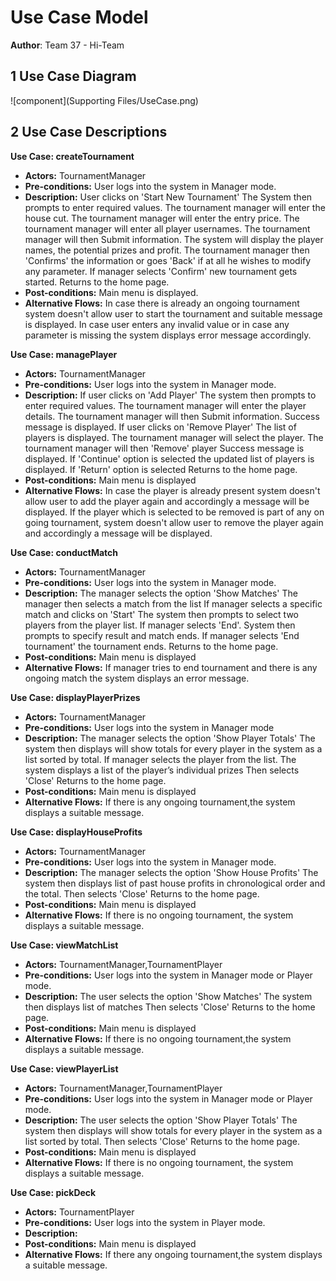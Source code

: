 # Use Case Model

**Author**: Team 37 - Hi-Team

## 1 Use Case Diagram

![component](Supporting Files/UseCase.png)

## 2 Use Case Descriptions


**Use Case: createTournament**  
- **Actors:**  TournamentManager
- **Pre-conditions:**  User logs into the system in Manager mode.
- **Description:**  User clicks on 'Start New Tournament' The System then prompts to enter required values. The tournament manager will enter the house cut. The tournament manager will enter the entry price. The tournament manager will enter all player usernames.
The tournament manager will then Submit information. The system will display the player names, the potential prizes and profit. The tournament manager then 'Confirms' the information or goes 'Back' if at all he wishes to modify any parameter. If manager selects 'Confirm' new tournament gets started.
Returns to the home page.
- **Post-conditions:**  Main menu is displayed.
- **Alternative Flows:**  In case there is already an ongoing tournament system doesn't allow user to start the tournament and suitable message is displayed. In case user enters any invalid value or in case any parameter is missing the system displays error message accordingly.

**Use Case: managePlayer**  
- **Actors:**  TournamentManager
- **Pre-conditions:**  User logs into the system in Manager mode.
- **Description:**  If user clicks on 'Add Player' The system then prompts to enter required values. The tournament manager will enter the player details. The tournament manager will then Submit information. Success message is displayed. If user clicks on 'Remove Player' The list of players is displayed. The tournament manager will select the player. The tournament manager will then 'Remove' player Success message is displayed. If 'Continue' option is selected the updated list of players is displayed. If 'Return' option is selected Returns to the home page.
- **Post-conditions:**  Main menu is displayed
- **Alternative Flows:**  In case the player is already present system doesn't allow user to add the player again and accordingly a message will be displayed. If the player which is selected to be removed is part of any on going tournament, system doesn't allow user to remove the player again and accordingly a message will be displayed.

**Use Case: conductMatch** 
- **Actors:**  TournamentManager
- **Pre-conditions:**  User logs into the system in Manager mode.
- **Description:**  The manager selects the option 'Show Matches' The manager then selects a match from the list If manager selects a specific match and clicks on 'Start' The system then prompts to select two players from the player list. If manager selects 'End'. System then prompts to specify result and match ends. If manager selects 'End tournament' the tournament ends. Returns to the home page.
- **Post-conditions:**  Main menu is displayed
- **Alternative Flows:**  If manager tries to end tournament and there is any ongoing match the system displays an error message.

**Use Case: displayPlayerPrizes** 
- **Actors:**  TournamentManager
- **Pre-conditions:**  User logs into the system in Manager mode
- **Description:**  The manager selects the option 'Show Player Totals' The system then displays will show totals for every player in the system as a list sorted by total. If manager selects the player from the list. The system displays a list of the player’s individual prizes Then selects 'Close' Returns to the home page.
- **Post-conditions:**  Main menu is displayed
- **Alternative Flows:** If there is any ongoing tournament,the system displays a suitable message.

**Use Case: displayHouseProfits** 
- **Actors:**  TournamentManager
- **Pre-conditions:**   User logs into the system in Manager mode. 
- **Description:**  The manager selects the option 'Show House Profits' The system then displays list of past house profits in chronological order and the total. Then selects 'Close' Returns to the home page.
- **Post-conditions:**  Main menu is displayed
- **Alternative Flows:**  If there is no ongoing tournament, the system displays a suitable message.

**Use Case: viewMatchList** 
- **Actors:**  TournamentManager,TournamentPlayer
- **Pre-conditions:**  User logs into the system in Manager mode or Player mode.
- **Description:**  The user selects the option 'Show Matches' The system then displays list of matches Then selects 'Close' Returns to the home page. 
- **Post-conditions:**  Main menu is displayed
- **Alternative Flows:** If there is no ongoing tournament,the system displays a suitable message.

**Use Case: viewPlayerList** 
- **Actors:**  TournamentManager,TournamentPlayer
- **Pre-conditions:**  User logs into the system in Manager mode or Player mode. 
- **Description:**  The user selects the option 'Show Player Totals' The system then displays will show totals for every player in the system as a list sorted by total. Then selects 'Close' Returns to the home page.
- **Post-conditions:**  Main menu is displayed
- **Alternative Flows:**  If there is no ongoing tournament, the system displays a suitable message.

**Use Case: pickDeck** 
- **Actors:**  TournamentPlayer
- **Pre-conditions:**  User logs into the system in Player mode. 
- **Description:**  
- **Post-conditions:**  Main menu is displayed
- **Alternative Flows:**  If there any ongoing tournament,the system displays a suitable message.


